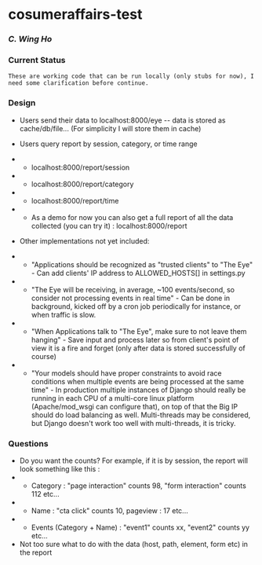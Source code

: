 # cosumeraffairs-test
### _C. Wing Ho_

### Current Status
    These are working code that can be run locally (only stubs for now), I need some clarification before continue.

### Design
- Users send their data to localhost:8000/eye
-- data is stored as cache/db/file... (For simplicity I will store them in cache)
- Users query report by session, category, or time range
- - localhost:8000/report/session
- - localhost:8000/report/category
- - localhost:8000/report/time
- - As a demo for now you can also get a full report of all the data collected (you can try it) :
localhost:8000/report

- Other implementations not yet included:
- - "Applications should be recognized as "trusted clients" to "The Eye" - Can add clients' IP address to ALLOWED_HOSTS[] in settings.py
- - "The Eye will be receiving, in average, ~100 events/second, so consider not processing events in real time" - Can be done in background, kicked off by a cron job periodically for instance, or when traffic is slow.
- - "When Applications talk to "The Eye", make sure to not leave them hanging" - Save input and process later so from client's point of view it is a fire and forget (only after data is stored successfully of course)
- - "Your models should have proper constraints to avoid race conditions when multiple events are being processed at the same time" - In production multiple instances of Django should really be running in each CPU of a multi-core linux platform (Apache/mod_wsgi can configure that), on top of that the Big IP should do load balancing as well. Multi-threads may be considered, but Django doesn't work too well with multi-threads, it is tricky.


### Questions
- Do you want the counts? For example, if it is by session, the report will look something like this :
- - Category : "page interaction" counts 98, "form interaction" counts 112 etc...
- - Name : "cta click" counts 10, pageview : 17 etc...
- - Events (Category + Name) : "event1" counts xx, "event2" counts yy etc...
- Not too sure what to do with the data (host, path, element, form etc) in the report

